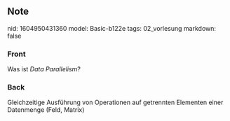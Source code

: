 ## Note
nid: 1604950431360
model: Basic-b122e
tags: 02_vorlesung
markdown: false

### Front
<p>Was ist <i>Data Parallelism</i>?</p>

### Back
<p>Gleichzeitige Ausführung von Operationen auf getrennten
Elementen einer Datenmenge (Feld, Matrix)
